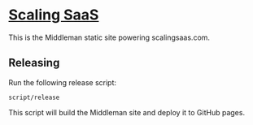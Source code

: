 # [Scaling SaaS](http://www.scalingsaas.com)

This is the Middleman static site powering scalingsaas.com.

## Releasing

Run the following release script:

```
script/release
```

This script will build the Middleman site and deploy it to GitHub pages.
